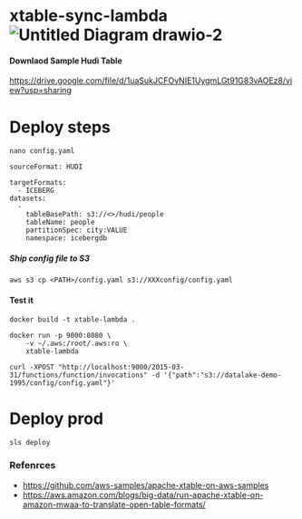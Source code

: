 # xtable-sync-lambda![Untitled Diagram drawio-2](https://github.com/user-attachments/assets/d196aa87-b2e2-4e45-b0dd-d1e4825a41d3)


#### Downlaod Sample Hudi Table
https://drive.google.com/file/d/1uaSukJCFOvNIE1UygmLGt91G83vAOEz8/view?usp=sharing

# Deploy steps 


```
nano config.yaml
```

```
sourceFormat: HUDI

targetFormats:
  - ICEBERG
datasets:
  -
    tableBasePath: s3://<>/hudi/people
    tableName: people
    partitionSpec: city:VALUE
    namespace: icebergdb
```


##### Ship config file to S3
```
aws s3 cp <PATH>/config.yaml s3://XXXconfig/config.yaml
```


#### Test it 
```
docker build -t xtable-lambda .

docker run -p 9000:8080 \
    -v ~/.aws:/root/.aws:ro \
    xtable-lambda

curl -XPOST "http://localhost:9000/2015-03-31/functions/function/invocations" -d '{"path":"s3://datalake-demo-1995/config/config.yaml"}'
```

# Deploy prod 
```
sls deploy
```

### Refenrces 
* https://github.com/aws-samples/apache-xtable-on-aws-samples
* https://aws.amazon.com/blogs/big-data/run-apache-xtable-on-amazon-mwaa-to-translate-open-table-formats/


